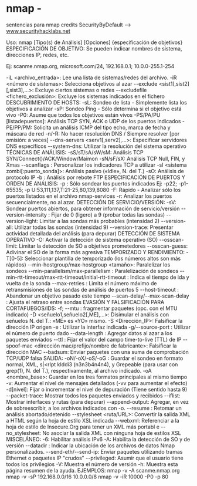 # nmap -
sentencias para nmap credits SecurityByDefault --> www.securityhacklabs.net

Uso: nmap [Tipo(s) de Análisis] [Opciones] {especificación de objetivos} ESPECIFICACIÓN DE OBJETIVO:
Se pueden indicar nombres de sistema, direcciones IP, redes, etc.

Ej: scanme.nmap.org, microsoft.com/24, 192.168.0.1; 10.0.0-255.1-254

-iL <archivo_entrada>: Lee una lista de sistemas/redes del archivo.
-iR <número de sistemas>: Selecciona objetivos al azar
--exclude <sist1[,sist2][,sist3],...>: Excluye ciertos sistemas o redes --excludefile <fichero_exclusión>: Excluye los sistemas indicados en el fichero
DESCUBRIMIENTO DE HOSTS:
-sL: Sondeo de lista - Simplemente lista los objetivos a analizar
-sP: Sondeo Ping - Sólo determina si el objetivo está vivo
-P0: Asume que todos los objetivos están vivos
-PS/PA/PU [listadepuertos]: Análisis TCP SYN, ACK o UDP de los puertos indicados -PE/PP/PM: Solicita un análisis ICMP del tipo echo, marca de fecha y máscara de red -n/-R: No hacer resolución DNS / Siempre resolver [por omisión: a veces] --dns-servers <serv1[,serv2],...>: Especificar servidores DNS específicos --system-dns: Utilizar la resolución del sistema operativo
TÉCNICAS DE ANÁLISIS:
-sS/sT/sA/sW/sM: Análisis TCP SYN/Connect()/ACK/Window/Maimon -sN/sF/sX: Análisis TCP Null, FIN, y Xmas
--scanflags <indicador>: Personalizar los indicadores TCP a utilizar -sI <sistema zombi[:puerto_sonda]>: Análisis pasivo («Idle», N. del T.) -sO: Análisis de protocolo IP
-b <servidor ftp rebote>: Análisis por rebote FTP
ESPECIFICACIÓN DE PUERTOS Y ORDEN DE ANÁLISIS: -p <rango de puertos>: Sólo sondear los puertos indicados Ej: -p22; -p1-65535; -p U:53,111,137,T:21-25,80,139,8080
-F: Rápido - Analizar sólo los puertos listados en el archivo nmap-services
-r: Analizar los puertos secuencialmente, no al azar. DETECCIÓN DE SERVICIO/VERSIÓN:
-sV: Sondear puertos abiertos, para obtener información de servicio/versión --version-intensity <nivel>: Fijar de 0 (ligero) a 9 (probar todas las sondas) --version-light: Limitar a las sondas más probables (intensidad 2) --version-all: Utilizar todas las sondas (intensidad 9)
--version-trace: Presentar actividad detallada del análisis (para depurar) DETECCIÓN DE SISTEMA OPERATIVO
-O: Activar la detección de sistema operativo (SO)
--osscan-limit: Limitar la detección de SO a objetivos prometedores --osscan-guess: Adivinar el SO de la forma más agresiva
TEMPORIZADO Y RENDIMIENTO:
-T[0-5]: Seleccionar plantilla de temporizado (los números altos son más rápidos) --min-hostgroup/max-hostgroup <tamaño>: Paralelizar los sondeos --min-parallelism/max-parallelism <msegs>: Paralelización de sondeos --min-rtt-timeout/max-rtt-timeout/initial-rtt-timeout <msegs>: Indica
el tiempo de ida y vuelta de la sonda
--max-retries <reintentos>: Limita el número máximo de retransmisiones de las
sondas de análisis de puertos
5
--host-timeout <msegs>: Abandonar un objetivo pasado este tiempo
--scan-delay/--max-scan-delay <msegs>: Ajusta el retraso entre sondas EVASIÓN Y FALSIFICACIÓN PARA CORTAFUEGOS/IDS:
-f; --mtu <valor>: fragmentar paquetes (opc. con el MTU indicado) -D <señuelo1,señuelo2[,ME],...>: Disimular el análisis con señuelos
N. del T.: «ME» es «YO» mismo.
-S <Dirección_IP>: Falsificar la dirección IP origen
-e <interfaz>: Utilizar la interfaz indicada
-g/--source-port <numpuerto>: Utilizar el número de puerto dado
--data-length <num>: Agregar datos al azar a los paquetes enviados
--ttl <val>: Fijar el valor del campo time-to-live (TTL) de IP
--spoof-mac <dirección mac/prefijo/nombre de fabricante>: Falsificar la dirección MAC --badsum: Enviar paquetes con una suma de comprobación TCP/UDP falsa
SALIDA:
-oN/-oX/-oS/-oG <file>: Guardar el sondeo en formato normal, XML,
s|<rIpt kIddi3 (n3n3b4n4n4), y Grepeable (para usar con grep(1), N. del T.),
respectivamente, al archivo indicado.
-oA <nombre_base>: Guardar en los tres formatos principales al mismo tiempo
-v: Aumentar el nivel de mensajes detallados (-vv para aumentar el efecto) -d[nivel]: Fijar o incrementar el nivel de depuración (Tiene sentido hasta 9) --packet-trace: Mostrar todos los paquetes enviados y recibidos
--iflist: Mostrar interfaces y rutas (para depurar)
--append-output: Agregar, en vez de sobreescribir, a los archivos indicados con -o. --resume <archivo>: Retomar un análisis abortado/detenido
--stylesheet <ruta/URL>: Convertir la salida XML a HTML según la hoja de estilo
XSL indicada
--webxml: Referenciar a la hoja de estilo de Insecure.Org para tener un XML más portabl
e
--no_stylesheet: No asociar la salida XML con ninguna hoja de estilos XSL
MISCELÁNEO:
-6: Habilitar análisis IPv6
-A: Habilita la detección de SO y de versión
--datadir <nombreDir>: Indicar la ubicación de los archivos de datos Nmap
personalizados.
--send-eth/--send-ip: Enviar paquetes utilizando tramas Ethernet o paquetes IP
"crudos"
--privileged: Asumir que el usuario tiene todos los privilegios -V: Muestra el número de versión
-h: Muestra esta página resumen de la ayuda.
EJEMPLOS:
nmap -v -A scanme.nmap.org
nmap -v -sP 192.168.0.0/16 10.0.0.0/8 nmap -v -iR 10000 -P0 -p 80
